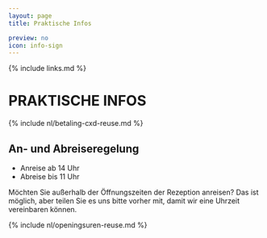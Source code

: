 ```yaml
---
layout: page
title: Praktische Infos

preview: no
icon: info-sign
---
```


{% include links.md %}

# PRAKTISCHE INFOS

{% include nl/betaling-cxd-reuse.md %}

## An- und Abreiseregelung
- Anreise ab 14 Uhr 
- Abreise bis 11 Uhr

Möchten Sie außerhalb der Öffnungszeiten der Rezeption anreisen? Das ist möglich, aber teilen Sie es uns bitte vorher mit, damit wir eine Uhrzeit vereinbaren können.

{% include nl/openingsuren-reuse.md %}
